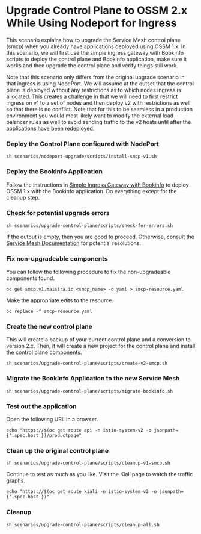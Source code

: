 # Upgrade Control Plane to OSSM 2.x While Using Nodeport for Ingress

This scenario explains how to upgrade the Service Mesh control plane (smcp) when you already have applications deployed using OSSM 1.x.  In this scenario, we will first use the simple ingress gateway with Bookinfo scripts to deploy the control plane and Bookinfo application, make sure it works and then upgrade the control plane and verify things still work.

Note that this scenario only differs from the original upgrade scenario in that ingress is using NodePort.  We will assume at the outset that the control plane is deployed without any restrictions as to which nodes ingress is allocated.  This creates a challenge in that we will need to first restrict ingress on v1 to a set of nodes and then deploy v2 with restrictions as well so that there is no conflict.  Note that for this to be seamless in a production environment you would most likely want to modify the external load balancer rules as well to avoid sending traffic to the v2 hosts until after the applications have been redeployed.  

### Deploy the Control Plane configured with NodePort

```sh scenarios/nodeport-upgrade/scripts/install-smcp-v1.sh```

### Deploy the BookInfo Application

Follow the instructions in [Simple Ingress Gateway with Bookinfo](simple-ingress-gateway-with-bookinfo.md) to deploy OSSM 1.x with the Bookinfo application.  Do everything except for the cleanup step.

### Check for potential upgrade errors

```sh scenarios/upgrade-control-plane/scripts/check-for-errors.sh```

If the output is empty, then you are good to proceed.  Otherwise, consult the [Service Mesh Documentation](https://docs.openshift.com/container-platform/4.6/service_mesh/v2x/upgrading-ossm.html) for potential resolutions.

### Fix non-upgradeable components

You can follow the following procedure to fix the non-upgradeable components found.

```oc get smcp.v1.maistra.io <smcp_name> -o yaml > smcp-resource.yaml```

Make the appropriate edits to the resource.

```oc replace -f smcp-resource.yaml```


### Create the new control plane

This will create a backup of your current control plane and a conversion to version 2.x. Then, it will create a new project for the control plane and install the control plane components.

```sh scenarios/upgrade-control-plane/scripts/create-v2-smcp.sh```

### Migrate the BookInfo Application to the new Service Mesh

```sh scenarios/upgrade-control-plane/scripts/migrate-bookinfo.sh```

### Test out the application

Open the following URL in a browser.


```echo "https://$(oc get route api -n istio-system-v2 -o jsonpath={'.spec.host'})/productpage"```

### Clean up the original control plane

```sh scenarios/upgrade-control-plane/scripts/cleanup-v1-smcp.sh```

Continue to test as much as you like.  Visit the Kiali page to watch the traffic graphs.

```echo "https://$(oc get route kiali -n istio-system-v2 -o jsonpath={'.spec.host'})"```


### Cleanup

```sh scenarios/upgrade-control-plane/scripts/cleanup-all.sh```